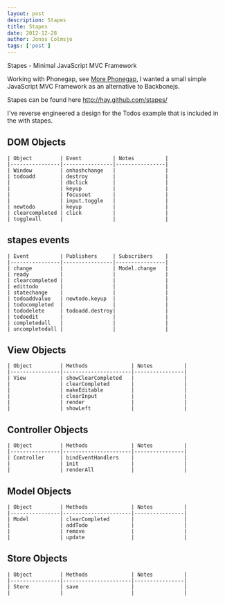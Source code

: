 ```yaml
---
layout: post
description: Stapes 
title: Stapes 
date: 2012-12-28
author: Jonas Colmsjo
tags: ['post']
---
```


Stapes - Minimal JavaScript MVC Framework 





Working with Phonegap, see [More Phonegap](/121220_More-Phonegap),
I wanted a small simple JavaScript MVC Framework as an alternative to Backbonejs.

Stapes can be found here http://hay.github.com/stapes/

I've reverse engineered a design for the Todos example that is included in the with
stapes.


## DOM Objects

```
| Object         | Event          | Notes          |
|----------------|----------------|----------------|
| Window         | onhashchange   |                |
| todoadd        | destroy        |                |
|                | dbclick        |                |
|                | keyup          |                |
|                | focusout       |                |
|                | input.toggle   |                |
| newtodo        | keyup          |                |
| clearcompleted | click          |                |
| toggleall      |                |                |
```


## stapes events

```
| Event          | Publishers     | Subscribers    |
|----------------|----------------|----------------|
| change         |                | Model.change   |
| ready          |                |                |
| clearcompleted |                |                |
| edittodo       |                |                |
| statechange    |                |                |
| todoaddvalue   | newtodo.keyup  |                |
| todocompleted  |                |                |
| tododelete     | todoadd.destroy|                |
| todoedit       |                |                |
| completedall   |                |                |
| uncompletedall |                |                |
```


## View Objects

```
| Object         | Methods              | Notes          |
|----------------|----------------------|----------------|
| View           | showClearCompleted   |                |
|                | clearCompleted       |                |
|                | makeEditable         |                |
|                | clearInput           |                |
|                | render               |                |
|                | showLeft             |                |
```


## Controller Objects

```
| Object         | Methods              | Notes          |
|----------------|----------------------|----------------|
| Controller     | bindEventHandlers    |                |
|                | init                 |                |
|                | renderAll            |                |
```


## Model Objects

```
| Object         | Methods              | Notes          |
|----------------|----------------------|----------------|
| Model          | clearCompleted       |                |
|                | addTodo              |                |
|                | remove               |                |
|                | update               |                |
```

## Store Objects

```
| Object         | Methods              | Notes          |
|----------------|----------------------|----------------|
| Store          | save                 |                |
|                |                      |                |
```


